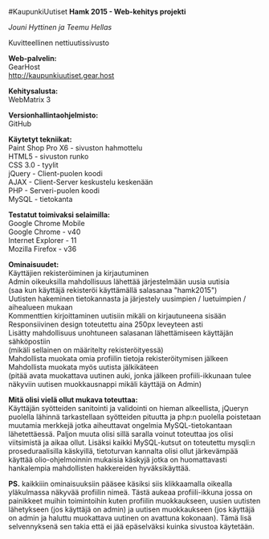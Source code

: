 #KaupunkiUutiset
<b>Hamk 2015 - Web-kehitys projekti</b>

<i>Jouni Hyttinen ja Teemu Hellas</i>

Kuvitteellinen nettiuutissivusto

<b>Web-palvelin:</b><br>
GearHost<br>
http://kaupunkiuutiset.gear.host

<b>Kehitysalusta:</b><br>
WebMatrix 3

<b>Versionhallintaohjelmisto:</b><br>
GitHub

<b>Käytetyt tekniikat:</b><br>
Paint Shop Pro X6 - sivuston hahmottelu<br>
HTML5 - sivuston runko<br>
CSS 3.0 - tyylit<br>
jQuery - Client-puolen koodi<br>
AJAX - Client-Server keskustelu keskenään<br>
PHP - Serveri-puolen koodi<br>
MySQL - tietokanta

<b>Testatut toimivaksi selaimilla:</b><br>
Google Chrome Mobile<br>
Google Chrome - v40<br>
Internet Explorer - 11<br>
Mozilla Firefox - v36

<b>Ominaisuudet:</b><br>
Käyttäjien rekisteröiminen ja kirjautuminen<br>
Admin oikeuksilla mahdollisuus lähettää järjestelmään uusia uutisia<br>
(saa kun käyttäjä rekisteröi käyttämällä salasanaa "hamk2015")<br>
Uutisten hakeminen tietokannasta ja järjestely uusimpien / luetuimpien / aihealueen mukaan<br>
Kommenttien kirjoittaminen uutisiin mikäli on kirjautuneena sisään<br>
Responsiivinen design toteutettu aina 250px leveyteen asti<br>
Lisätty mahdollisuus unohtuneen salasanan lähettämiseen käyttäjän sähköpostiin<br>
(mikäli sellainen on määritelty rekisteröityessä)<br>
Mahdollista muokata omia profiilin tietoja rekisteröitymisen jälkeen<br>
Mahdollista muokata myös uutista jälkikäteen<br> 
(pitää avata muokattava uutinen auki, jonka jälkeen profiili-ikkunaan tulee näkyviin uutisen muokkausnappi mikäli käyttäjä on Admin)

<b>Mitä olisi vielä ollut mukava toteuttaa:</b><br>
Käyttäjän syötteiden sanitointi ja validointi on hieman alkeellista, jQueryn puolella lähinnä tarkastellaan syötteiden pituutta ja php:n puolella poistetaan muutamia merkkejä jotka aiheuttavat ongelmia MySQL-tietokantaan lähetettäessä. Paljon muuta olisi sillä saralla voinut toteuttaa jos olisi viitsimistä ja aikaa ollut. Lisäksi kaikki MySQL-kutsut on toteutettu mysqli:n proseduraalisilla käskyillä, tietoturvan kannalta olisi ollut järkevämpää käyttää olio-ohjelmoinnin mukaisia käskyjä jotka on huomattavasti hankalempia mahdollisten hakkereiden hyväksikäyttää.

<b>PS.</b> kaikkiiin ominaisuuksiin pääsee käsiksi siis klikkaamalla oikealla yläkulmassa näkyvää profiilin nimeä. Tästä aukeaa profiili-ikkuna jossa on painikkeet muihin toimintoihin kuten profiilin muokkaukseen, uusien uutisten lähetykseen (jos käyttäjä on admin) ja uutisen muokkaukseen (jos käyttäjä on admin ja haluttu muokattava uutinen on avattuna kokonaan). Tämä lisä selvennyksenä sen takia että ei jää epäselväksi kuinka sivustoa käytetään.
